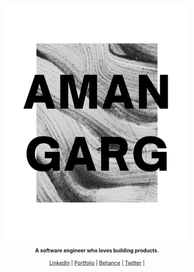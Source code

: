 ![Web 1920 – 1](https://github.com/amangarg0599/amangarg0599/raw/29c2041c3609777952f8c5ef8c0c3837bf1aa5a8/1.png)
<p align="center">
  <b>A software engineer who loves building products.</b><br> <br>
  <a href="https://www.linkedin.com/in/amangarg0599/" target="_blank">LinkedIn</a> |
  <a href="https://amangarg0599.me/" target="_blank">Portfolio</a> |
  <a href="https://www.leetcode.com/amangarg0599" target="_blank">Behance</a> |
  <a href="https://twitter.com/amangarg0599" target="_blank">Twitter</a> |
  <br><br>
</p>



<!---
amangarg0599/amangarg0599 is a ✨ special ✨ repository because its `README.md` (this file) appears on your GitHub profile.
You can click the Preview link to take a look at your changes.
- 👋 Hi, I’m @amangarg0599
- 👀 I’m interested in coding, exploring, travelling.
- 🌱 I’m currently learning many things actually such as DSA, Web development.
- 📫 How to reach me - 
My social handles are @amangarg0599 ( Twitter 🕊️, Github🐈‍⬛ , Facebook 🤵, Leetcode🧑‍💻)
--->
<!-- - 💞️ I’m looking to collaborate on ... -->
